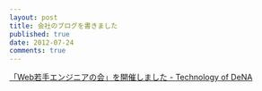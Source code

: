 ```yaml
---
layout: post
title: 会社のブログを書きました
published: true
date: 2012-07-24
comments: true
---
```


[「Web若手エンジニアの会」を開催しました - Technology of DeNA](http://engineer.dena.jp/2012/07/web.html)
